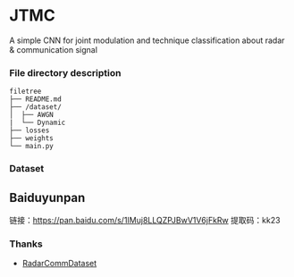 # JTMC
A simple CNN for joint modulation and technique classification about radar & communication signal

### File directory description

```
filetree 
├── README.md
├── /dataset/
│  ├── AWGN
|  └── Dynamic
├── losses
├── weights
└── main.py

```
### Dataset
## Baiduyunpan
链接：https://pan.baidu.com/s/1IMuj8LLQZPJBwV1V6jFkRw 
提取码：kk23 

### Thanks

- [RadarCommDataset](https://github.com/ANDROComputationalSolutions/RadarCommDataset)
